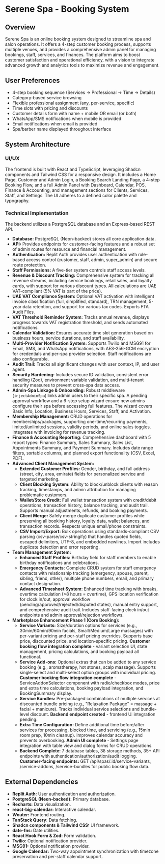 # Serene Spa - Booking System

## Overview
Serene Spa is an online booking system designed to streamline spa and salon operations. It offers a 4-step customer booking process, supports multiple venues, and provides a comprehensive admin panel for managing bookings, staff, services, and finances. The platform aims to boost customer satisfaction and operational efficiency, with a vision to integrate advanced growth and analytics tools to maximize revenue and engagement.

## User Preferences
- 4-step booking sequence (Services → Professional → Time → Details)
- Category-based service browsing
- Flexible professional assignment (any, per-service, specific)
- Time slots with pricing and discounts
- Customer details form with name + mobile OR email (or both)
- WhatsApp/SMS notifications when mobile is provided
- Email notifications when email is provided
- Spa/barber name displayed throughout interface

## System Architecture

### UI/UX
The frontend is built with React and TypeScript, leveraging Shadcn components and Tailwind CSS for a responsive design. It includes a Home Page, Customer and Admin Login, a Booking Search Landing Page, a 4-step Booking Flow, and a full Admin Panel with Dashboard, Calendar, POS, Finance & Accounting, and management sections for Clients, Services, Staff, and Settings. The UI adheres to a defined color palette and typography.

### Technical Implementation
The backend utilizes a PostgreSQL database and an Express-based REST API.
-   **Database:** PostgreSQL (Neon-backed) stores all core application data.
-   **API:** Provides endpoints for customer-facing features and a robust set of admin routes for resource and financial management.
-   **Authentication:** Replit Auth provides user authentication with role-based access control (customer, staff, admin, super_admin) and secure route protection.
-   **Staff Permissions:** A five-tier system controls staff access levels.
-   **Revenue & Discount Tracking:** Comprehensive system for tracking all revenue streams, including service bookings, retail sales, and loyalty cards, with support for various discount types. All calculations are UAE VAT-compliant (5% VAT is part of the price).
-   **UAE VAT Compliance System:** Optional VAT activation with intelligent invoice classification (full, simplified, standard), TRN management, 5-year data retention, and support for various tax codes. Exports FTA Audit Files.
-   **VAT Threshold Reminder System:** Tracks annual revenue, displays progress towards VAT registration threshold, and sends automated notifications.
-   **Calendar Validation:** Ensures accurate time slot generation based on business hours, service durations, and staff availability.
-   **Multi-Provider Notification System:** Supports Twilio and MSG91 for Email, SMS, and WhatsApp notifications, with AES-256-GCM encryption for credentials and per-spa provider selection. Staff notifications are also configurable.
-   **Audit Trail:** Tracks all significant changes with user context, IP, and user agent.
-   **Security Hardening:** Includes secure ID validation, consistent error handling (Zod), environment variable validation, and multi-tenant security measures to prevent cross-spa data access.
-   **Admin-Spa Linkage & Onboarding:** Robust middleware (`injectAdminSpa`) links admin users to their specific spa. A pending approval workflow and a 6-step setup wizard ensure new admins configure their spa before accessing full features. The wizard covers Basic Info, Location, Business Hours, Services, Staff, and Activation.
-   **Membership Management:** CRUD operations for memberships/packages, supporting one-time/recurring payments, limited/unlimited sessions, validity periods, and online sales toggles. Integrates with invoicing for revenue tracking.
-   **Finance & Accounting Reporting:** Comprehensive dashboard with 5 report types: Finance Summary, Sales Summary, Sales List, Appointments Summary, and Payment Summary. Includes date range filters, sortable columns, and planned export functionality (CSV, Excel, PDF).
-   **Advanced Client Management System:** 
    - **Extended Customer Profiles:** Gender, birthday, and full address (street, city, area, emirate) fields for personalized service and targeted marketing.
    - **Client Blocking System:** Ability to block/unblock clients with reason tracking, timestamps, and admin attribution for managing problematic customers.
    - **Wallet/Store Credit:** Full wallet transaction system with credit/debit operations, transaction history, balance tracking, and audit trail. Supports manual adjustments, refunds, and booking payments.
    - **Client Merge:** Safely merge duplicate customer profiles while preserving all booking history, loyalty data, wallet balances, and transaction records. Respects unique email/phone constraints.
    - **CSV Import/Export:** Bulk operations using standards-compliant CSV parsing (csv-parse/csv-stringify) that handles quoted fields, escaped delimiters, UTF-8, and embedded newlines. Import includes duplicate detection and error reporting.
-   **Team Management System:**
    - **Enhanced Staff Profiles:** Birthday field for staff members to enable birthday notifications and celebrations.
    - **Emergency Contacts:** Complete CRUD system for staff emergency contacts with relationship tracking (emergency, spouse, parent, sibling, friend, other), multiple phone numbers, email, and primary contact designation.
    - **Advanced Timesheet System:** Enhanced time tracking with breaks, overtime calculation (>8 hours = overtime), GPS location verification for clock in/out, approval workflow (pending/approved/rejected/disputed states), manual entry support, and comprehensive audit trail. Includes staff-facing clock in/out endpoints and admin approval/rejection workflows.
-   **Marketplace Enhancement Phase 1 (Core Booking):**
    - **Service Variants:** Size/duration options for services (e.g., 30min/60min/90min facials, Small/Medium/Large massages) with per-variant pricing and per-staff pricing overrides. Supports base price, discounted price, and location-specific pricing. **Customer booking flow integration complete** - variant selection UI, state management, pricing calculations, and booking payload all functional.
    - **Service Add-ons:** Optional extras that can be added to any service booking (e.g., aromatherapy, hot stones, scalp massage). Supports single-select and multi-select option groups with individual pricing. **Customer booking flow integration complete** - ServiceAddonSelector component with radio/checkbox modes, price and extra time calculations, booking payload integration, and BookingSummary display.
    - **Service Bundles:** Pre-packaged combinations of multiple services at discounted bundle pricing (e.g., "Relaxation Package" = massage + facial + manicure). Tracks individual service selections and bundle-level discount. **Backend endpoint created** - frontend UI integration pending.
    - **Extra Time Configuration:** Define additional time before/after services for processing, blocked time, and servicing (e.g., 15min room prep, 10min cleanup). Improves calendar accuracy and prevents overbooking. **Admin UI complete** - Settings page integration with table view and dialog forms for CRUD operations.
    - **Backend Complete:** 7 database tables, 38 storage methods, 35+ API endpoints with authentication/authorization/audit logging. **Customer-facing endpoints:** GET /api/spas/:id/service-variants, /service-addons, /service-bundles for public booking flow data.

## External Dependencies
-   **Replit Auth:** User authentication and authorization.
-   **PostgreSQL (Neon-backed):** Primary database.
-   **Recharts:** Data visualization.
-   **react-big-calendar:** Interactive calendar.
-   **Wouter:** Frontend routing.
-   **TanStack Query:** Data fetching.
-   **Shadcn components & Tailwind CSS:** UI framework.
-   **date-fns:** Date utilities.
-   **React Hook Form & Zod:** Form validation.
-   **Twilio:** Optional notification provider.
-   **MSG91:** Optional notification provider.
-   **Google Calendar:** Two-way appointment synchronization with timezone preservation and per-staff calendar support.